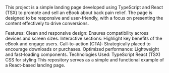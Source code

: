 This project is a simple landing page developed using TypeScript and React (TSX) to promote and sell an eBook about back pain relief. The page is designed to be responsive and user-friendly, with a focus on presenting the content effectively to drive conversions.

Features:
Clean and responsive design: Ensures compatibility across devices and screen sizes.
Interactive sections: Highlight key benefits of the eBook and engage users.
Call-to-action (CTA): Strategically placed to encourage downloads or purchases.
Optimized performance: Lightweight and fast-loading components.
Technologies Used:
TypeScript
React (TSX)
CSS for styling
This repository serves as a simple and functional example of a React-based landing page.
